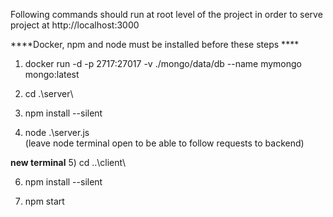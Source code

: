 Following commands should run at root level of the project in order to serve project at http://localhost:3000

****Docker, npm and node must be installed before these steps ****

1) docker run -d -p 2717:27017 -v ./mongo/data/db --name mymongo mongo:latest

2) cd .\server\

3) npm install --silent

4) node .\server.js  
(leave node terminal open to be able to follow requests to backend)

****new terminal****
5) cd ..\client\

6) npm install --silent

7) npm start